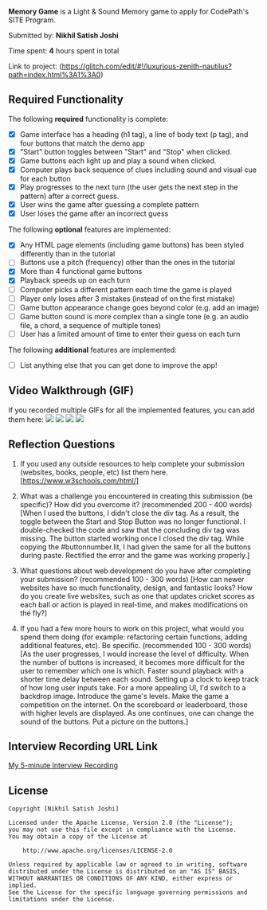 **Memory Game** is a Light & Sound Memory game to apply for CodePath's SITE Program. 

Submitted by: **Nikhil Satish Joshi**

Time spent: **4** hours spent in total

Link to project: (https://glitch.com/edit/#!/luxurious-zenith-nautilus?path=index.html%3A1%3A0)

## Required Functionality

The following **required** functionality is complete:

* [X] Game interface has a heading (h1 tag), a line of body text (p tag), and four buttons that match the demo app
* [X] "Start" button toggles between "Start" and "Stop" when clicked. 
* [X] Game buttons each light up and play a sound when clicked. 
* [X] Computer plays back sequence of clues including sound and visual cue for each button
* [X] Play progresses to the next turn (the user gets the next step in the pattern) after a correct guess. 
* [X] User wins the game after guessing a complete pattern
* [X] User loses the game after an incorrect guess

The following **optional** features are implemented:

* [X] Any HTML page elements (including game buttons) has been styled differently than in the tutorial
* [ ] Buttons use a pitch (frequency) other than the ones in the tutorial
* [X] More than 4 functional game buttons
* [X] Playback speeds up on each turn
* [ ] Computer picks a different pattern each time the game is played
* [ ] Player only loses after 3 mistakes (instead of on the first mistake)
* [ ] Game button appearance change goes beyond color (e.g. add an image)
* [ ] Game button sound is more complex than a single tone (e.g. an audio file, a chord, a sequence of multiple tones)
* [ ] User has a limited amount of time to enter their guess on each turn

The following **additional** features are implemented:

- [ ] List anything else that you can get done to improve the app!

## Video Walkthrough (GIF)

If you recorded multiple GIFs for all the implemented features, you can add them here:
![](https://i.imgur.com/h3KG6yb.gif)
![](https://i.imgur.com/miBGvO0.gif)
![](gif3-link-here)
![](gif4-link-here)

## Reflection Questions
1. If you used any outside resources to help complete your submission (websites, books, people, etc) list them here. 
[https://www.w3schools.com/html/]

2. What was a challenge you encountered in creating this submission (be specific)? How did you overcome it? (recommended 200 - 400 words) 
[When I used the buttons, I didn't close the div tag. As a result, the toggle between the Start and Stop Button was no longer functional. I double-checked the code and saw that the concluding div tag was missing. The button started working once I closed the div tag.
While copying the #buttonnumber.lit, I had given the same for all the buttons during paste. Rectified the error and the game was working properly.]

3. What questions about web development do you have after completing your submission? (recommended 100 - 300 words) 
[How can newer websites have so much functionality, design, and fantastic looks?
How do you create live websites, such as one that updates cricket scores as each ball or action is played in real-time, and makes modifications on the fly?]

4. If you had a few more hours to work on this project, what would you spend them doing (for example: refactoring certain functions, adding additional features, etc). Be specific. (recommended 100 - 300 words) 
[As the user progresses, I would increase the level of difficulty.
When the number of buttons is increased, it becomes more difficult for the user to remember which one is which. Faster sound playback with a shorter time delay between each sound. Setting up a clock to keep track of how long user inputs take.
For a more appealing UI, I'd switch to a backdrop image.
Introduce the game's levels. Make the game a competition on the internet. On the scoreboard or leaderboard, those with higher levels are displayed.
As one continues, one can change the sound of the buttons.
Put a picture on the buttons.]



## Interview Recording URL Link

[My 5-minute Interview Recording](https://www.loom.com/share/af3f68933d834faf8d2f9906c3b0429d)


## License

    Copyright [Nikhil Satish Joshi]

    Licensed under the Apache License, Version 2.0 (the "License");
    you may not use this file except in compliance with the License.
    You may obtain a copy of the License at

        http://www.apache.org/licenses/LICENSE-2.0

    Unless required by applicable law or agreed to in writing, software
    distributed under the License is distributed on an "AS IS" BASIS,
    WITHOUT WARRANTIES OR CONDITIONS OF ANY KIND, either express or implied.
    See the License for the specific language governing permissions and
    limitations under the License.

